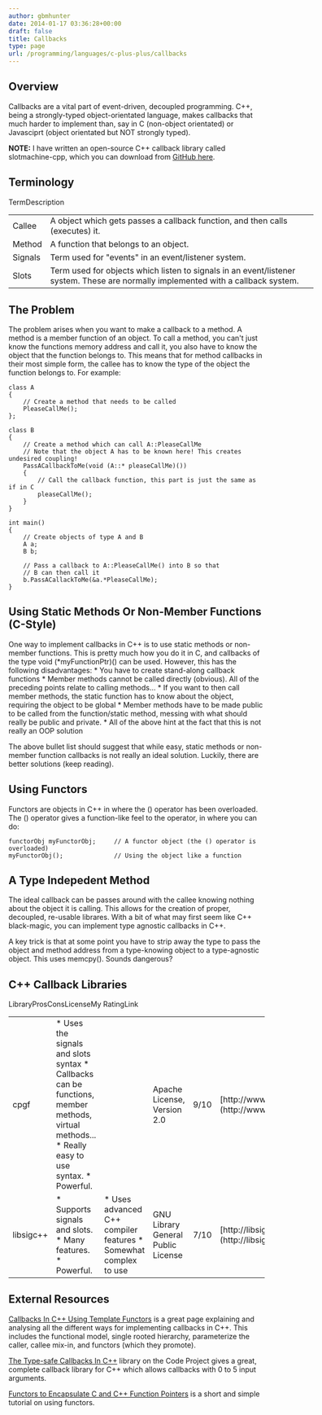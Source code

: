 ```yaml
---
author: gbmhunter
date: 2014-01-17 03:36:28+00:00
draft: false
title: Callbacks
type: page
url: /programming/languages/c-plus-plus/callbacks
---
```


## Overview

Callbacks are a vital part of event-driven, decoupled programming. C++, being a strongly-typed object-orientated language, makes callbacks that much harder to implement than, say in C (non-object orientated) or Javasciprt (object orientated but NOT strongly typed).

**NOTE:** I have written an open-source C++ callback library called slotmachine-cpp, which you can download from [GitHub here](https://github.com/gbmhunter/slotmachine-cpp).

## Terminology

<table style="width: 600px;" ><tbody ><tr >TermDescription</tr><tr >
<td >Callee
</td>
<td >A object which gets passes a callback function, and then calls (executes) it.
</td></tr><tr >
<td >Method
</td>
<td >A function that belongs to an object.
</td></tr><tr id="signals" >
<td >Signals
</td>
<td >Term used for "events" in an event/listener system.
</td></tr><tr >
<td >Slots
</td>
<td >Term used for objects which listen to signals in an event/listener system. These are normally implemented with a callback system.
</td></tr></tbody></table>

## The Problem

The problem arises when you want to make a callback to a method. A method is a member function of an object. To call a method, you can't just know the functions memory address and call it, you also have to know the object that the function belongs to. This means that for method callbacks in their most simple form, the callee has to know the type of the object the function belongs to. For example:
    
    class A
    {
    	// Create a method that needs to be called
    	PleaseCallMe();
    };
    
    class B
    {
    	// Create a method which can call A::PleaseCallMe
    	// Note that the object A has to be known here! This creates undesired coupling!
    	PassACallbackToMe(void (A::* pleaseCallMe)())
    	{
    		// Call the callback function, this part is just the same as if in C
    		pleaseCallMe();
    	}
    }
    
    int main()
    {
    	// Create objects of type A and B
    	A a;
    	B b;
    
    	// Pass a callback to A::PleaseCallMe() into B so that
    	// B can then call it
    	b.PassACallackToMe(&a.*PleaseCallMe);
    }
    

## Using Static Methods Or Non-Member Functions (C-Style)

One way to implement callbacks in C++ is to use static methods or non-member functions. This is pretty much how you do it in C, and callbacks of the type void (*myFunctionPtr)() can be used. However, this has the following disadvantages:  * You have to create stand-along callback functions  * Member methods cannot be called directly (obvious). All of the preceding points relate to calling methods...  * If you want to then call member methods, the static function has to know about the object, requiring the object to be global  * Member methods have to be made public to be called from the function/static method, messing with what should really be public and private.  * All of the above hint at the fact that this is not really an OOP solution

The above bullet list should suggest that while easy, static methods or non-member function callbacks is not really an ideal solution. Luckily, there are better solutions (keep reading).

## Using Functors

Functors are objects in C++ in where the () operator has been overloaded. The () operator gives a function-like feel to the operator, in where you can do:
    
    functorObj myFunctorObj;     // A functor object (the () operator is overloaded)
    myFunctorObj();              // Using the object like a function
    

## A Type Indepedent Method

The ideal callback can be passes around with the callee knowing nothing about the object it is calling. This allows for the creation of proper, decoupled, re-usable librares. With a bit of what may first seem like C++ black-magic, you can implement type agnostic callbacks in C++.

A key trick is that at some point you have to strip away the type to pass the object and method address from a type-knowing object to a type-agnostic object. This uses memcpy(). Sounds dangerous?

## C++ Callback Libraries

<table ><tbody ><tr >LibraryProsConsLicenseMy RatingLink</tr><tr >
<td >cpgf
</td>
<td >  * Uses the signals and slots syntax  * Callbacks can be functions, member methods, virtual methods...  * Really easy to use syntax.  * Powerful.
</td>
<td > 
</td>
<td >Apache License, Version 2.0
</td>
<td >9/10
</td>
<td >[http://www.cpgf.org/](http://www.cpgf.org/)
</td></tr><tr >
<td >libsigc++
</td>
<td >  * Supports signals and slots.  * Many features.  * Powerful.
</td>
<td >  * Uses advanced C++ compiler features  * Somewhat complex to use
</td>
<td >GNU Library General Public License
</td>
<td >7/10
</td>
<td >[http://libsigc.sourceforge.net/](http://libsigc.sourceforge.net/)
</td></tr></tbody></table>

## External Resources

[Callbacks In C++ Using Template Functors](http://www.tutok.sk/fastgl/callback.html) is a great page explaining and analysing all the different ways for implementing callbacks in C++. This includes the functional model, single rooted hierarchy, parameterize the caller, callee mix-in, and functors (which they promote).

[The Type-safe Callbacks In C++](http://www.codeproject.com/Articles/6136/Type-safe-Callbacks-in-C) library on the Code Project gives a great, complete callback library for C++ which allows callbacks with 0 to 5 input arguments.

[Functors to Encapsulate C and C++ Function Pointers](http://www.newty.de/fpt/functor.html) is a short and simple tutorial on using functors.
